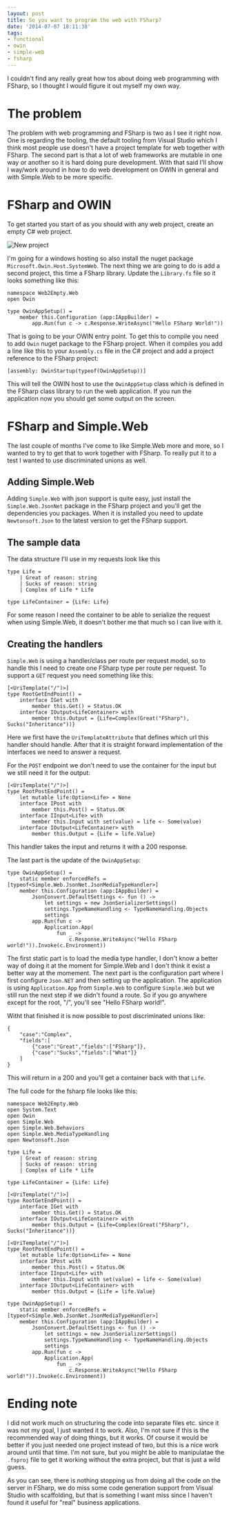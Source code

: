 ```yaml
---
layout: post
title: So you want to program the web with FSharp?
date: '2014-07-07 18:11:38'
tags:
- functional
- owin
- simple-web
- fsharp
---
```


I couldn't find any really great how tos about doing web programming with FSharp, so I thought I would figure it out myself my own way.

# The problem
The problem with web programming and FSharp is two as I see it right now. One is regarding the tooling, the default tooling from Visual Studio which I think most people use doesn't have a project template for web together with FSharp. The second part is that a lot of web frameworks are mutable in one way or another so it is hard doing pure development. With that said I'll show I way/work around in how to do web development on OWIN in general and with Simple.Web to be more specific.

# FSharp and OWIN
To get started you start of as you should with any web project, create an empty C# web project.

![New project](/content/images/2014/Jul/NewProject.PNG)

I'm going for a windows hosting so also install the nuget package `Microsoft.Owin.Host.SystemWeb`. The next thing we are going to do is add a second project, this time a FSharp library. Update the `Library.fs` file so it looks something like this:


    namespace Web2Empty.Web
    open Owin

    type OwinAppSetup() =
        member this.Configuration (app:IAppBuilder) = 
            app.Run(fun c -> c.Response.WriteAsync("Hello FSharp World!"))

That is going to be your OWIN entry point. To get this to compile you need to add `Owin` nuget package to the FSharp project. When it compiles you add a line like this to your `Assembly.cs` file in the C# project and add a project reference to the FSharp project: 

    [assembly: OwinStartup(typeof(OwinAppSetup))]

This will tell the OWIN host to use the `OwinAppSetup` class which is defined in the FSharp class library to run the web application. If you run the application now you should get some output on the screen.

# FSharp and Simple.Web
The last couple of months I've come to like Simple.Web more and more, so I wanted to try to get that to work together with FSharp. To really put it to a test I wanted to use discriminated unions as well.

## Adding Simple.Web
Adding `Simple.Web` with json support is quite easy, just install the `Simple.Web.JsonNet` package in the FSharp project and you'll get the dependencies you packages. When it is installed you need to update `Newtonsoft.Json` to the latest version to get the FSharp support. 

## The sample data
The data structure I'll use in my requests look like this

    type Life =
        | Great of reason: string
        | Sucks of reason: string
        | Complex of Life * Life

    type LifeContainer = {Life: Life}

For some reason I need the container to be able to serialize the request when using Simple.Web, it doesn't bother me that much so I can live with it.

## Creating the handlers
`Simple.Web` is using a handler/class per route per request model, so to handle this I need to create one FSharp type per route per request. To support a `GET` request you need something like this:

    [<UriTemplate("/")>]
    type RootGetEndPoint() = 
        interface IGet with
            member this.Get() = Status.OK
        interface IOutput<LifeContainer> with
            member this.Output = {Life=Complex(Great("FSharp"), Sucks("Inheritance"))}

Here we first have the `UriTemplateAttribute` that defines which url this handler should handle. After that it is straight forward implementation of the interfaces we need to answer a request.

For the `POST` endpoint we don't need to use the container for the input but we still need it for the output: 

    [<UriTemplate("/")>]
    type RootPostEndPoint() = 
        let mutable life:Option<Life> = None
        interface IPost with
            member this.Post() = Status.OK    
        interface IInput<Life> with
            member this.Input with set(value) = life <- Some(value)
        interface IOutput<LifeContainer> with
            member this.Output = {Life = life.Value}

This handler takes the input and returns it with a 200 response.

The last part is the update of the `OwinAppSetup`: 

    type OwinAppSetup() =
        static member enforcedRefs = [typeof<Simple.Web.JsonNet.JsonMediaTypeHandler>] 
        member this.Configuration (app:IAppBuilder) = 
            JsonConvert.DefaultSettings <- fun () -> 
                let settings = new JsonSerializerSettings()
                settings.TypeNameHandling <- TypeNameHandling.Objects
                settings
            app.Run(fun c -> 
                Application.App(
                    fun _ -> 
                        c.Response.WriteAsync("Hello FSharp world!")).Invoke(c.Environment))

The first static part is to load the media type handler, I don't know a better way of doing it at the moment for Simple.Web and I don't think it exist a better way at the momement. The next part is the configuration part where I first configure `Json.NET` and then setting up the application. The application is using `Application.App` from `Simple.Web` to configure `Simple.Web` but we still run the next step if we didn't found a route. So if you go anywhere except for the root, "/", you'll see "Hello FSharp world!".

Witht that finished it is now possible to post discriminated unions like: 

    {
        "case":"Complex",
        "fields":[
            {"case":"Great","fields":["FSharp"]},
            {"case":"Sucks","fields":["What"]}
        ]
    }

This will return in a 200 and you'll get a container back with that `Life`. 

The full code for the fsharp file looks like this: 

    namespace Web2Empty.Web
    open System.Text
    open Owin
    open Simple.Web
    open Simple.Web.Behaviors
    open Simple.Web.MediaTypeHandling
    open Newtonsoft.Json

    type Life =
        | Great of reason: string
        | Sucks of reason: string
        | Complex of Life * Life

    type LifeContainer = {Life: Life}

    [<UriTemplate("/")>]
    type RootGetEndPoint() = 
        interface IGet with
            member this.Get() = Status.OK
        interface IOutput<LifeContainer> with
            member this.Output = {Life=Complex(Great("FSharp"), Sucks("Inheritance"))}

    [<UriTemplate("/")>]
    type RootPostEndPoint() = 
        let mutable life:Option<Life> = None
        interface IPost with
            member this.Post() = Status.OK    
        interface IInput<Life> with
            member this.Input with set(value) = life <- Some(value)
        interface IOutput<LifeContainer> with
            member this.Output = {Life = life.Value}

    type OwinAppSetup() =
        static member enforcedRefs = [typeof<Simple.Web.JsonNet.JsonMediaTypeHandler>] 
        member this.Configuration (app:IAppBuilder) = 
            JsonConvert.DefaultSettings <- fun () -> 
                let settings = new JsonSerializerSettings()
                settings.TypeNameHandling <- TypeNameHandling.Objects
                settings
            app.Run(fun c -> 
                Application.App(
                    fun _ -> 
                        c.Response.WriteAsync("Hello FSharp world!")).Invoke(c.Environment))

# Ending note
I did not work much on structuring the code into separate files etc. since it was not my goal, I just wanted it to work. Also, I'm not sure if this is the recommended way of doing things, but it works. Of course it would be better if you just needed one project instead of two, but this is a nice work around until that time. I'm not sure, but you might be able to manipulatae the `.fsproj` file to get it working without the extra project, but that is just a wild guess.

As you can see, there is nothing stopping us from doing all the code on the server in FSharp, we do miss some code generation support from Visual Studio with scaffolding, but that is something I want miss since I haven't found it useful for "real" business applications.

